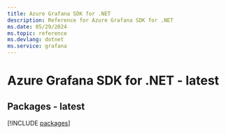 ```yaml
---
title: Azure Grafana SDK for .NET
description: Reference for Azure Grafana SDK for .NET
ms.date: 05/29/2024
ms.topic: reference
ms.devlang: dotnet
ms.service: grafana
---
```

# Azure Grafana SDK for .NET - latest
## Packages - latest
[!INCLUDE [packages](grafana-index.md)]
